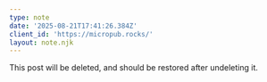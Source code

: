 ```yaml
---
type: note
date: '2025-08-21T17:41:26.384Z'
client_id: 'https://micropub.rocks/'
layout: note.njk
---
```

This post will be deleted, and should be restored after undeleting it.
